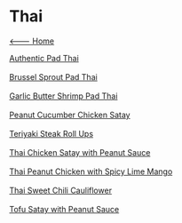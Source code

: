 # Thai

[<--- Home](../about.md)

[Authentic Pad Thai](./authentic-pad-thai.md)<br><br>
[Brussel Sprout Pad Thai](./brussel-sprout-pad-thai.md)<br><br>
[Garlic Butter Shrimp Pad Thai](./garlic-butter-shrimp-pad-thai.md)<br><br>
[Peanut Cucumber Chicken Satay](./peanut-cucumber-chicken-satay.md)<br><br>
[Teriyaki Steak Roll Ups](./teriyaki-steak-roll-ups.md)<br><br>
[Thai Chicken Satay with Peanut Sauce](./thai-chicken-satay-with-peanut-sauce.md)<br><br>
[Thai Peanut Chicken with Spicy Lime Mango](./thai-peanut-chicken-with-spicy-lime-mango.md)<br><br>
[Thai Sweet Chili Cauliflower](./thai-sweet-chili-cauliflower.md)<br><br>
[Tofu Satay with Peanut Sauce](./tofu-satay-with-peanut-sauce.md)<br><br>
